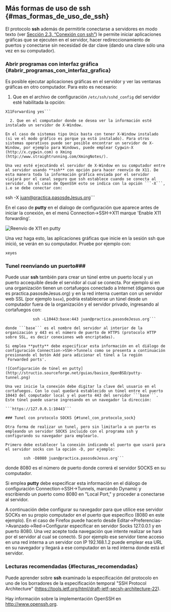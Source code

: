 ## Más formas de uso de ssh {#mas_formas_de_uso_de_ssh}

El protocolo **ssh** además de permitirle conectarse a servidores en modo texto (ver [Sección 2.3, “Conexión con ssh”](http://socrates.io/#FVtw1ub)) le permite iniciar aplicaciones gráficas que se ejecuten en el servidor, hacer redireccionamiento de puertos y conectarse sin necesidad de dar clave (dando una clave sólo una vez en su computador).

### Abrir programas con interfaz gráfica {#abrir_programas_con_interfaz_grafica}

Es posible ejecutar aplicaciones gráficas en el servidor y ver las ventanas gráficas en otro computador. Para esto es necesario:

  1. Que en el archivo de configuración ```/etc/ssh/sshd_config``` del servidor esté habilitada la opción:
```
X11Forwarding yes```
		
  2. Que en el computador donde se desea ver la información esté instalado un servidor de X-Window.

En el caso de sistemas tipo Unix basta con tener X-Window instalado (si ve el modo gráfico es porque ya está instalado). Para otros sistemas operativos puede ser posible encontrar un servidor de X-Window, por ejemplo para Windows, puede emplear Cygwin-X (http://x.cygwin.com) o Xming (http://www.straightrunning.com/XmingNotes/).

Una vez esté ejecutándo el servidor de X-Window en su computador entre al servidor usando **ssh** con opción para hacer reenvío de X11. De esta manera toda la información gráfica enviada por el servidor viajará por el canal seguro que ssh establece cuando se conecta al servidor. En el caso de OpenSSH esto se indica con la opción ```-X```, i.e se debe conectar con:
```
ssh -X juan@practica.pasosdeJesus.org```
		
En el caso de **putty** en el dialogo de configuración que aparece antes de iniciar la conexión, en el menú Connection->SSH->X11 marque 'Enable X11 forwarding'.

![Reenvío de X11 en putty](http://structio.sourceforge.net/guias/basico_OpenBSD/putty-x11.png)

Una vez haga esto, las aplicaciones gráficas que inicie en la sesión ssh que inició, se verán en su computador. Pruebe por ejemplo con:

```xeyes```

### Tunel reenviando un puerto###

Puede usar **ssh** también para crear un túnel entre un puerto local y un puerto accequible desde el servidor al cual se conecta. Por ejemplo si en una organización tienen un cortafuegos conectado a Internet (digamos que es practica.pasosdeJesus.org) y en la red interna cuentan con un servidor web SSL (por ejemplo ```base```), podría establecerse un túnel desde un computador fuera de la organización y el servidor privado, ingresando al cortafuegos con:
```
			ssh -L10443:base:443 juan@practica.pasosdeJesus.org```
		
donde ```base``` es el nombre del servidor al interior de la organización y 443 es el número de puerto de HTTPS (protocolo HTTP sobre SSL, es decir conexiones web encriptadas).

Si emplea **putty** debe especificar esta información en el diálogo de configuración Connection->SSH->Tunnels como se presenta a continuación presionando el botón Add para adicionar el túnel a la región `Forwarded ports'.

![Configuración de túnel en putty](http://structio.sourceforge.net/guias/basico_OpenBSD/putty-tunnel.png)

Una vez inicie la conexión debe digitar la clave del usuario en el cortafuegos. Con lo cual quedará establecido un túnel entre el puerto 10443 del computador local y el puerto 443 del servidor ```base```. Este túnel puede usarse ingresando en un navegador la dirección:

```https://127.0.0.1:10443```
		
### Tunel con protocolo SOCKS {#tunel_con_protocolo_sock}

Otra forma de realizar un tunel, pero sin limitarlo a un puerto es empleando un servidor SOCKS incluido con el programa ssh y configurando su navegador para emplearlo.

Primero debe establecer la conexión indicando el puerto que usará para el servidor socks con la opción -D, por ejemplo:
```
			ssh -D8080 juan@practica.pasosdeJesus.org```
		
donde 8080 es el número de puerto donde correrá el servidor SOCKS en su computador.

Si emplea **putty** debe especificar esta información en el diálogo de configuración Connection->SSH->Tunnels, marcando Dynamic y escribiendo un puerto como 8080 en "Local Port," y proceder a conectarse al servidor.

A continuación debe configurar su navegador para que utilice ese servidor SOCKs en su propio computador en el puerto que específico (8080 en este ejemplo). En el caso de Firefox puede hacerlo desde Editar->Preferencias->Avanzado->Red->Configurar especificar en servidor Socks 127.0.0.1 y en puerto 8080. Una vez acepte toda navegación que intente realizar se hará por el servidor al cual se conectó. Si por ejemplo ese servidor tiene acceso en una red interna a un servidor con IP 192.168.1.2 puede emplear esa URL en su navegador y llegará a ese computador en la red interna donde está el servidor.

### Lecturas recomendadas {#lecturas_recomendadas}

Puede aprender sobre **ssh** examinado la especificación del protocolo en uno de los borradores de la especificación temporal "SSH Protocol Architecture" (https://tools.ietf.org/html/draft-ietf-secsh-architecture-22).

Hay información sobre la implementación OpenSSH en http://www.openssh.org.
